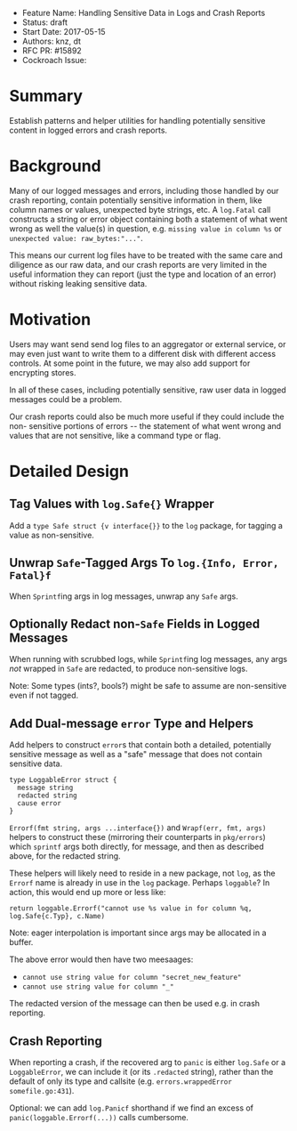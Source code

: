 - Feature Name: Handling Sensitive Data in Logs and Crash Reports
- Status: draft
- Start Date: 2017-05-15
- Authors: knz, dt
- RFC PR: #15892
- Cockroach Issue:

# Summary

Establish patterns and helper utilities for handling potentially sensitive
content in logged errors and crash reports.

# Background

Many of our logged messages and errors, including those handled by our crash
reporting, contain potentially sensitive information in them, like column names
or values, unexpected byte strings, etc. A `log.Fatal` call constructs a string
or error object containing both a statement of what went wrong as well the
value(s) in question, e.g. `missing value in column %s` or `unexpected value:
raw_bytes:"..."`.

This means our current log files have to be treated with the same care and
diligence as our raw data, and our crash reports are very limited in the useful
information they can report (just the type and location of an error) without
risking leaking sensitive data.

# Motivation

Users may want send send log files to an aggregator or external service, or may
even just want to write them to a different disk with different access controls.
At some point in the future, we may also add support for encrypting stores.

In all of these cases, including potentially sensitive, raw user data in logged
messages could be a problem.

Our crash reports could also be much more useful if they could include the non-
sensitive portions of errors -- the statement of what went wrong and values that
are not sensitive, like a command type or flag.

# Detailed Design

## Tag Values with `log.Safe{}` Wrapper

Add a `type Safe struct {v interface{}}` to the `log` package, for tagging a
value as non-sensitive.

## Unwrap `Safe`-Tagged Args To `log.{Info, Error, Fatal}f`

When `Sprintf`ing args in log messages, unwrap any `Safe` args.

## Optionally Redact non-`Safe` Fields in Logged Messages

When running with scrubbed logs, while `Sprintf`ing log messages, any args *not*
wrapped in `Safe` are redacted, to produce non-sensitive logs.

Note: Some types (ints?, bools?) might be safe to assume are non-sensitive even if not
tagged.


## Add Dual-message `error` Type and Helpers

Add helpers to construct `error`s that contain both a detailed, potentially
sensitive message as well as a "safe" message that does not contain sensitive
data.

```
type LoggableError struct {
  message string
  redacted string
  cause error
}
```

`Errorf(fmt string, args ...interface{})` and `Wrapf(err, fmt, args)` helpers to
construct these (mirroring their counterparts in `pkg/errors`) which `sprintf`
args both directly, for message, and then as described above, for the redacted
string.

These helpers will likely need to reside in a new package, not `log`, as the
`Errorf` name is already in use in the `log` package.
Perhaps `loggable`? In action, this would end up more or less like:
```
return loggable.Errorf("cannot use %s value in for column %q, log.Safe{c.Typ}, c.Name)
```

Note: eager interpolation is important since args may be allocated in a buffer.

The above error would then have two meesaages:

  - `cannot use string value for column "secret_new_feature"`
  - `cannot use string value for column "_"`

The redacted version of the message can then be used e.g. in crash reporting.

## Crash Reporting

When reporting a crash, if the recovered arg to `panic` is either `log.Safe` or
a `LoggableError`, we can include it (or its `.redacted` string), rather than
the default of only its type and callsite (e.g. `errors.wrappedError somefile.go:431`).

Optional: we can add `log.Panicf` shorthand if we find an excess of
`panic(loggable.Errorf(...))` calls cumbersome.
